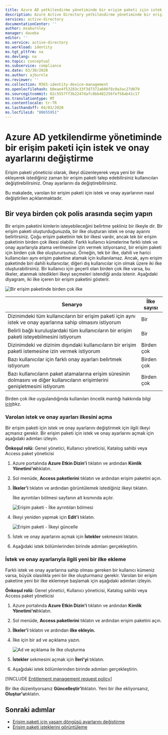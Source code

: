 ```yaml
---
title: Azure AD yetkilendirme yönetiminde bir erişim paketi için istek ve onay ayarlarını değiştirme - Azure Etkin Dizini
description: Azure Active Directory yetkilendirme yönetiminde bir erişim paketi için istek ve onay ayarlarını nasıl değiştireceğinizi öğrenin.
services: active-directory
documentationCenter: ''
author: msaburnley
manager: daveba
editor: ''
ms.service: active-directory
ms.workload: identity
ms.tgt_pltfrm: na
ms.devlang: na
ms.topic: conceptual
ms.subservice: compliance
ms.date: 03/30/2020
ms.author: ajburnle
ms.reviewer: ''
ms.collection: M365-identity-device-management
ms.openlocfilehash: b0eae4f53283c33f3d7372a606f8c0a3ac27d079
ms.sourcegitcommit: 62c5557ff3b2247dafc8bb482256fef58ab41c17
ms.translationtype: MT
ms.contentlocale: tr-TR
ms.lasthandoff: 04/03/2020
ms.locfileid: "80655951"
---
```

# <a name="change-request-and-approval-settings-for-an-access-package-in-azure-ad-entitlement-management"></a>Azure AD yetkilendirme yönetiminde bir erişim paketi için istek ve onay ayarlarını değiştirme

Erişim paketi yöneticisi olarak, ilkeyi düzenleyerek veya yeni bir ilke ekleyerek istediğiniz zaman bir erişim paketi talep edebilirsiniz kullanıcıları değiştirebilirsiniz. Onay ayarlarını da değiştirebilirsiniz.

Bu makalede, varolan bir erişim paketi için istek ve onay ayarlarının nasıl değiştirilen açıklanmaktadır.

## <a name="choose-between-one-or-multiple-polices"></a>Bir veya birden çok polis arasında seçim yapın

Bir erişim paketini kimlerin isteyebileceğini belirtme şekliniz bir ilkeyle dir. Bir erişim paketi oluşturduğunuzda, bir ilke oluşturan istek ve onay ayarını belirtirsiniz. Çoğu erişim paketinin tek bir ilkesi vardır, ancak tek bir erişim paketinin birden çok ilkesi olabilir. Farklı kullanıcı kümelerine farklı istek ve onay ayarlarıyla atama verilmesine izin vermek istiyorsanız, bir erişim paketi için birden çok ilke oluşturursunuz. Örneğin, tek bir ilke, dahili ve harici kullanıcıları aynı erişim paketine atamak için kullanılamaz. Ancak, aynı erişim paketinde biri dahili kullanıcılar, diğeri dış kullanıcılar için olmak üzere iki ilke oluşturabilirsiniz. Bir kullanıcı için geçerli olan birden çok ilke varsa, bu ilkeler, atanmak istedikleri ilkeyi seçmeleri istendiği anda istenir. Aşağıdaki diyagram, iki ilke içeren bir erişim paketini gösterir.

![Bir erişim paketinde birden çok ilke](./media/entitlement-management-access-package-request-policy/access-package-policy.png)

| Senaryo | İlke sayısı |
| --- | --- |
| Dizinimdeki tüm kullanıcıların bir erişim paketi için aynı istek ve onay ayarlarına sahip olmasını istiyorum | Bir |
| Belirli bağlı kuruluşlardaki tüm kullanıcıların bir erişim paketi isteyebilmesini istiyorum | Bir |
| Dizinimdeki ve dizinim dışındaki kullanıcıların bir erişim paketi istemesine izin vermek istiyorum | Birden çok |
| Bazı kullanıcılar için farklı onay ayarları belirtmek istiyorum | Birden çok |
| Bazı kullanıcıların paket atamalarına erişim süresinin dolmasını ve diğer kullanıcıların erişimlerini genişletmesini istiyorum | Birden çok |

Birden çok ilke uygulandığında kullanılan öncelik mantığı hakkında bilgi [için](entitlement-management-troubleshoot.md#multiple-policies
)bkz.

### <a name="open-an-existing-policy-of-request-and-approval-settings"></a>Varolan istek ve onay ayarları ilkesini açma

Bir erişim paketi için istek ve onay ayarlarını değiştirmek için ilgili ilkeyi açmanız gerekir. Bir erişim paketi için istek ve onay ayarlarını açmak için aşağıdaki adımları izleyin.

**Önkoşul rolü:** Genel yönetici, Kullanıcı yöneticisi, Katalog sahibi veya Access paket yöneticisi

1. Azure portalında **Azure Etkin Dizin'i** tıklatın ve ardından **Kimlik Yönetimi'ni**tıklatın.

1. Sol menüde, **Access paketlerini** tıklatın ve ardından erişim paketini açın.

1. **İlkeler'i** tıklatın ve ardından görüntülemek istediğiniz ilkeyi tıklatın.

    İlke ayrıntıları bölmesi sayfanın alt kısmında açılır.

    ![Erişim paketi - İlke ayrıntıları bölmesi](./media/entitlement-management-shared/policy-details.png)

1. İlkeyi yeniden yapmak için **Edit'i** tıklatın.

    ![Erişim paketi - İlkeyi güncelle](./media/entitlement-management-shared/policy-edit.png)

1. İstek ve onay ayarlarını açmak için **İstekler** sekmesini tıklatın.

1. Aşağıdaki istek bölümlerinden birinde adımları gerçekleştirin.

### <a name="add-a-new-policy-of-request-and-approval-settings"></a>İstek ve onay ayarlarıyla ilgili yeni bir ilke ekleme

Farklı istek ve onay ayarlarına sahip olması gereken bir kullanıcı kümeniz varsa, büyük olasılıkla yeni bir ilke oluşturmanız gerekir. Varolan bir erişim paketine yeni bir ilke eklemeye başlamak için aşağıdaki adımları izleyin.

**Önkoşul rolü:** Genel yönetici, Kullanıcı yöneticisi, Katalog sahibi veya Access paket yöneticisi

1. Azure portalında **Azure Etkin Dizin'i** tıklatın ve ardından **Kimlik Yönetimi'ni**tıklatın.

1. Sol menüde, **Access paketlerini** tıklatın ve ardından erişim paketini açın.

1. **İlkeler'i** tıklatın ve ardından **ilke ekleyin.**

1. İlke için bir ad ve açıklama yazın.

    ![Ad ve açıklama ile ilke oluşturma](./media/entitlement-management-access-package-request-policy/policy-name-description.png)

1. **İstekler** sekmesini açmak için **İleri'yi** tıklatın.

1. Aşağıdaki istek bölümlerinden birinde adımları gerçekleştirin.

[!INCLUDE [Entitlement management request policy](../../../includes/active-directory-entitlement-management-request-policy.md)]

Bir ilke düzenliyorsanız **Güncelleştir'i**tıklatın. Yeni bir ilke ekliyorsanız, **Oluştur'u**tıklatın.

## <a name="next-steps"></a>Sonraki adımlar

- [Erişim paketi için yaşam döngüsü ayarlarını değiştirme](entitlement-management-access-package-lifecycle-policy.md)
- [Erişim paketi isteklerini görüntüleme](entitlement-management-access-package-requests.md)